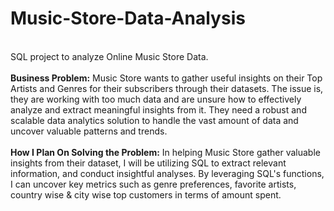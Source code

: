 # Music-Store-Data-Analysis
<br>
SQL project to analyze Online Music Store Data.
<br>
<br>
<B>Business Problem:</B> Music Store wants to gather useful insights on their Top Artists and Genres for their subscribers through their datasets. The issue is, they are working with too much data and are unsure how to effectively analyze and extract meaningful insights from it. They need a robust and scalable data analytics solution to handle the vast amount of data and uncover valuable patterns and trends.
<br>
<br>
<B>How I Plan On Solving the Problem:</B> In helping Music Store gather valuable insights from their dataset, I will be utilizing SQL to extract relevant information, and conduct insightful analyses. By leveraging SQL's functions, I can uncover key metrics such as genre preferences, favorite artists, country wise & city wise top customers in terms of amount spent.
